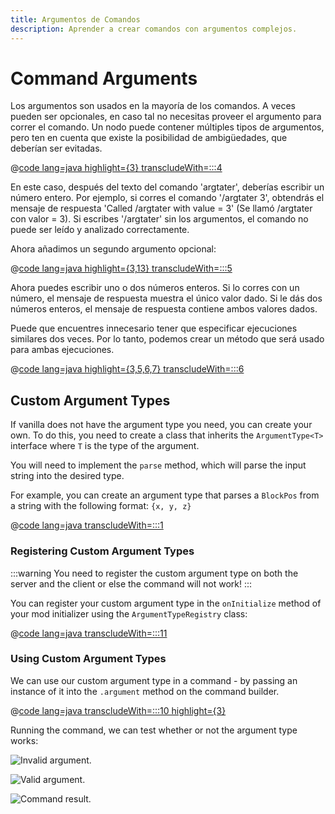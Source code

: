```yaml
---
title: Argumentos de Comandos
description: Aprender a crear comandos con argumentos complejos.
---
```


# Command Arguments

Los argumentos son usados en la mayoría de los comandos. A veces pueden ser opcionales, en caso tal no necesitas proveer el argumento para correr el comando. Un nodo puede contener múltiples tipos de argumentos, pero ten en cuenta que existe la posibilidad de ambigüedades, que deberían ser evitadas.

@[code lang=java highlight={3} transcludeWith=:::4](@/reference/latest/src/main/java/com/example/docs/command/FabricDocsReferenceCommands.java)

En este caso, después del texto del comando 'argtater', deberías escribir un número entero. Por ejemplo, si corres el comando '/argtater 3', obtendrás el mensaje de respuesta 'Called /argtater with value = 3' (Se llamó /argtater con valor = 3). Si escribes '/argtater' sin los argumentos, el comando no puede ser leído y analizado correctamente.

Ahora añadimos un segundo argumento opcional:

@[code lang=java highlight={3,13} transcludeWith=:::5](@/reference/latest/src/main/java/com/example/docs/command/FabricDocsReferenceCommands.java)

Ahora puedes escribir uno o dos números enteros. Si lo corres con un número, el mensaje de respuesta muestra el único valor dado. Si le dás dos números enteros, el mensaje de respuesta contiene ambos valores dados.

Puede que encuentres innecesario tener que especificar ejecuciones similares dos veces. Por lo tanto, podemos crear un método que será usado para ambas ejecuciones.

@[code lang=java highlight={3,5,6,7} transcludeWith=:::6](@/reference/latest/src/main/java/com/example/docs/command/FabricDocsReferenceCommands.java)

## Custom Argument Types

If vanilla does not have the argument type you need, you can create your own. To do this, you need to create a class that inherits the `ArgumentType<T>` interface where `T` is the type of the argument.

You will need to implement the `parse` method, which will parse the input string into the desired type.

For example, you can create an argument type that parses a `BlockPos` from a string with the following format: `{x, y, z}`

@[code lang=java transcludeWith=:::1](@/reference/latest/src/main/java/com/example/docs/command/BlockPosArgumentType.java)

### Registering Custom Argument Types

:::warning
You need to register the custom argument type on both the server and the client or else the command will not work!
:::

You can register your custom argument type in the `onInitialize` method of your mod initializer using the `ArgumentTypeRegistry` class:

@[code lang=java transcludeWith=:::11](@/reference/latest/src/main/java/com/example/docs/command/FabricDocsReferenceCommands.java)

### Using Custom Argument Types

We can use our custom argument type in a command - by passing an instance of it into the `.argument` method on the command builder.

@[code lang=java transcludeWith=:::10 highlight={3}](@/reference/latest/src/main/java/com/example/docs/command/FabricDocsReferenceCommands.java)

Running the command, we can test whether or not the argument type works:

![Invalid argument.](../../assets/develop/commands/custom-arguments_fail.png)

![Valid argument.](../../assets/develop/commands/custom-arguments_valid.png)

![Command result.](../../assets/develop/commands/custom-arguments_result.png)
